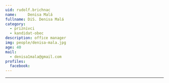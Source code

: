 ```yaml
---
uid: rudolf.brichnac
name:     Denisa Malá
fullname: DiS. Denisa Malá
category:
  - priznivci
  - kandidat-obec
description: office manager
img: people/denisa-mala.jpg
age: 40
mail:
  - denisa1mala@gmail.com
profiles:
  facebook: 
---
```




---